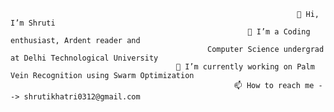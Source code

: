                                                                     👋 Hi, I’m Shruti 
                                                         👀 I’m a Coding enthusiast, Ardent reader and  
                                                Computer Science undergrad at Delhi Technological University 
                                         🌱 I’m currently working on Palm Vein Recognition using Swarm Optimization 
                                                      📫 How to reach me --> shrutikhatri0312@gmail.com
